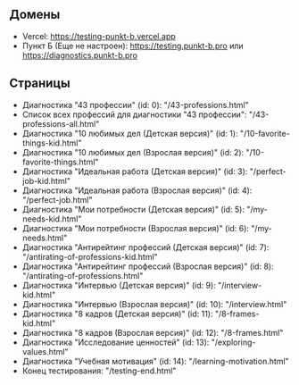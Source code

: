 ## Домены

- Vercel: https://testing-punkt-b.vercel.app
- Пункт Б (Еще не настроен): https://testing.punkt-b.pro или https://diagnostics.punkt-b.pro

## Страницы

- Диагностика "43 профессии" (id: 0): "/43-professions.html"
- Список всех профессий для диагностики "43 профессии": "/43-professions-all.html"
- Диагностика "10 любимых дел (Детская версия)" (id: 1): "/10-favorite-things-kid.html"
- Диагностика "10 любимых дел (Взрослая версия)" (id: 2): "/10-favorite-things.html"
- Диагностика "Идеальная работа (Детская версия)" (id: 3): "/perfect-job-kid.html"
- Диагностика "Идеальная работа (Взрослая версия)" (id: 4): "/perfect-job.html"
- Диагностика "Мои потребности (Детская версия)" (id: 5): "/my-needs-kid.html"
- Диагностика "Мои потребности (Взрослая версия)" (id: 6): "/my-needs.html"
- Диагностика "Антирейтинг профессий (Детская версия)" (id: 7): "/antirating-of-professions-kid.html"
- Диагностика "Антирейтинг профессий (Взрослая версия)" (id: 8): "/antirating-of-professions.html"
- Диагностика "Интервью (Детская версия)" (id: 9): "/interview-kid.html"
- Диагностика "Интервью (Взрослая версия)" (id: 10): "/interview.html"
- Диагностика "8 кадров (Детская версия)" (id: 11): "/8-frames-kid.html"
- Диагностика "8 кадров (Взрослая версия)" (id: 12): "/8-frames.html"
- Диагностика "Исследование ценностей" (id: 13): "/exploring-values.html"
- Диагностика "Учебная мотивация" (id: 14): "/learning-motivation.html"
- Конец тестирования: "/testing-end.html"
